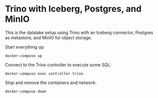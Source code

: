 # Trino with Iceberg, Postgres, and MinIO

This is the datalake setup using Trino with an Iceberg connector, Postgres as metastore, and MinIO for object storage.

Start everything up:
```shell
docker-compose up
```

Connect to the Trino controller to execute some SQL:
```shell
docker-compose exec controller trino
```

Stop and remove the containers and network:
```shell
docker-compose down
```

